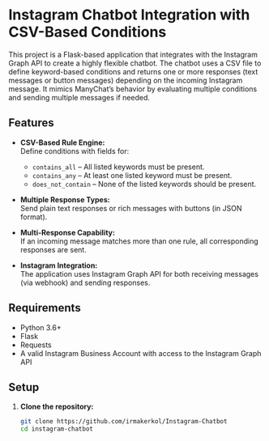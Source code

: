 # Instagram Chatbot Integration with CSV-Based Conditions

This project is a Flask-based application that integrates with the Instagram Graph API to create a highly flexible chatbot. The chatbot uses a CSV file to define keyword-based conditions and returns one or more responses (text messages or button messages) depending on the incoming Instagram message. It mimics ManyChat’s behavior by evaluating multiple conditions and sending multiple messages if needed.

## Features

- **CSV-Based Rule Engine:**  
  Define conditions with fields for:
  - `contains_all` – All listed keywords must be present.
  - `contains_any` – At least one listed keyword must be present.
  - `does_not_contain` – None of the listed keywords should be present.
  
- **Multiple Response Types:**  
  Send plain text responses or rich messages with buttons (in JSON format).

- **Multi-Response Capability:**  
  If an incoming message matches more than one rule, all corresponding responses are sent.

- **Instagram Integration:**  
  The application uses Instagram Graph API for both receiving messages (via webhook) and sending responses.

## Requirements

- Python 3.6+
- Flask
- Requests
- A valid Instagram Business Account with access to the Instagram Graph API

## Setup

1. **Clone the repository:**

   ```bash
   git clone https://github.com/irmakerkol/Instagram-Chatbot
   cd instagram-chatbot
